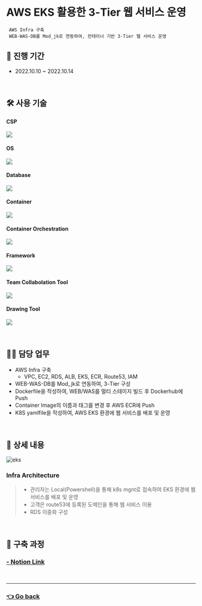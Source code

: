 # AWS EKS 활용한 3-Tier 웹 서비스 운영
     AWS Infra 구축
     WEB-WAS-DB를 Mod_jk로 연동하여, 컨테이너 기반 3-Tier 웹 서비스 운영

     
## 📆 진행 기간
- 2022.10.10 ~ 2022.10.14

</br>

## 🛠 사용 기술
#### CSP
<img src="https://img.shields.io/badge/Amazon AWS-232F3E?style=flat-square&logo=Amazon AWS&logoColor=white"> <!--AWS-->
#### OS
<img src="https://img.shields.io/badge/Amazon Linux 2-232F3E?style=flat-square&logo=Amazon AWS&logoColor=white"> <!--amazon linux-->
#### Database
<img src="https://img.shields.io/badge/mysql-4479A1?style=flat-square&logo=mysql&logoColor=white"> <!--Mysql-->
#### Container
<img src="https://img.shields.io/badge/Docker-2496ED?style=flat-square&logo=Docker&logoColor=white"> <!--Docker-->
#### Container Orchestration
<img src="https://img.shields.io/badge/Amazon EKS-FF9900?style=flat-square&logo=Amazon EKS&logoColor=white"> <!--Amazon EKS-->
#### Framework
<img src="https://img.shields.io/badge/Spring-6DB33F?style=flat-square&logo=Spring&logoColor=white"> <!--Spring-->
#### Team Collabolation Tool
<img src="https://img.shields.io/badge/Notion-000000?style=flat-square&logo=Notion&logoColor=white"> <!--Notion-->
#### Drawing Tool
<img src="https://img.shields.io/badge/Drawio-000000?style=flat-square&logo=Drawio&logoColor=white"> <!--Draw.io-->

</br>

## 💁‍♂️ 담당 업무
- AWS Infra 구축
    - VPC, EC2, RDS, ALB, EKS, ECR, Route53, IAM
- WEB-WAS-DB를 Mod_jk로 연동하여, 3-Tier 구성
- Dockerfile을 작성하여, WEB/WAS를 멀티 스테이지 빌드 후 Dockerhub에 Push
- Container Image의 이름과 태그를 변경 후 AWS ECR에 Push
- K8S yamlfile을 작성하여, AWS EKS 환경에 웹 서비스를 배포 및 운영

</br>

## 📖 상세 내용 
![eks](https://user-images.githubusercontent.com/110655823/216752572-8ab6d307-f933-4d82-8032-4acda217a1f3.png)
### Infra Architecture
> - 관리자는 Local(Powershell)을 통해 k8s mgnt로 접속하여 EKS 환경에 웹 서비스를 배포 및 운영
> - 고객은 route53에 등록된 도메인을 통해 웹 서비스 이용
> - RDS 이중화 구성

</br>

## 🔗 구축 과정
### [- Notion Link](https://awesome-bottle-5fa.notion.site/AWS-EKS-3-Tier-3dd3d9a99aa842acb3212891276571c5)

</br>

---

### [👈 Go back](https://github.com/hyunjaebok)
